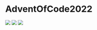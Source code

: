# AdventOfCode2022

![](https://img.shields.io/badge/day%20📅-18-blue) 
![](https://img.shields.io/badge/stars%20⭐-2-yellow)
![](https://img.shields.io/badge/days%20completed-1-red)
